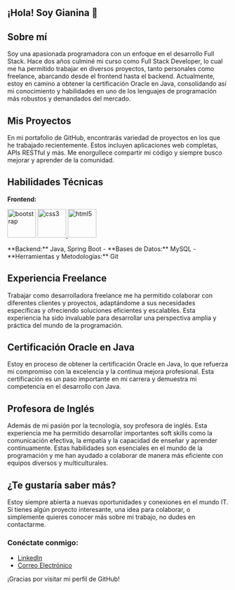 ## ¡Hola! Soy Gianina 👋

## Sobre mí
Soy una apasionada programadora con un enfoque en el desarrollo Full Stack. Hace dos años culminé mi curso como Full Stack Developer, lo cual me ha permitido trabajar en diversos proyectos, tanto personales como freelance, abarcando desde el frontend hasta el backend. Actualmente, estoy en camino a obtener la certificación Oracle en Java, consolidando así mi conocimiento y habilidades en uno de los lenguajes de programación más robustos y demandados del mercado.

## Mis Proyectos
En mi portafolio de GitHub, encontrarás variedad de proyectos en los que he trabajado recientemente. Estos incluyen aplicaciones web completas, APIs RESTful y más. Me enorgullece compartir mi código y siempre busco mejorar y aprender de la comunidad. 

## Habilidades Técnicas
**Frontend:**
<p align="left>
<a href="https://getbootstrap.com" target="_blank"> <img src="https://devicons.github.io/devicon/devicon.git/icons/bootstrap/bootstrap-plain.svg" alt="bootstrap" width="65" height="65"/> </a> <a href="https://www.w3schools.com/css/" target="_blank"> <img src="https://devicons.github.io/devicon/devicon.git/icons/css3/css3-original-wordmark.svg" alt="css3" width="65" height="65"/> </a> <a href="https://www.w3.org/html/" target="_blank"> <img src="https://devicons.github.io/devicon/devicon.git/icons/html5/html5-original-wordmark.svg" alt="html5" width="65" height="65"/> </a>
</p>
 **Backend:**  Java, Spring Boot
- **Bases de Datos:** MySQL
- **Herramientas y Metodologías:** Git

## Experiencia Freelance
Trabajar como desarrolladora freelance me ha permitido colaborar con diferentes clientes y proyectos, adaptándome a sus necesidades específicas y ofreciendo soluciones eficientes y escalables. Esta experiencia ha sido invaluable para desarrollar una perspectiva amplia y práctica del mundo de la programación.

## Certificación Oracle en Java
Estoy en proceso de obtener la certificación Oracle en Java, lo que refuerza mi compromiso con la excelencia y la continua mejora profesional. Esta certificación es un paso importante en mi carrera y demuestra mi competencia en el desarrollo con Java.

## Profesora de Inglés
Además de mi pasión por la tecnología, soy profesora de inglés. Esta experiencia me ha permitido desarrollar importantes soft skills como la comunicación efectiva, la empatía y la capacidad de enseñar y aprender continuamente. Estas habilidades son esenciales en el mundo de la programación y me han ayudado a colaborar de manera más eficiente con equipos diversos y multiculturales.

## ¿Te gustaría saber más?
Estoy siempre abierta a nuevas oportunidades y conexiones en el mundo IT. Si tienes algún proyecto interesante, una idea para colaborar, o simplemente quieres conocer más sobre mi trabajo, no dudes en contactarme.

### Conéctate conmigo:
- [LinkedIn](https://www.linkedin.com/in/gianina-azcurra)
- [Correo Electrónico](gianina.azcurra8@gmail.com)


¡Gracias por visitar mi perfil de GitHub!

